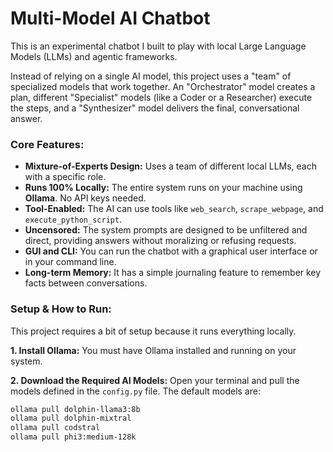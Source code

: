 # Multi-Model AI Chatbot

This is an experimental chatbot I built to play with local Large Language Models (LLMs) and agentic frameworks.

Instead of relying on a single AI model, this project uses a "team" of specialized models that work together. An "Orchestrator" model creates a plan, different "Specialist" models (like a Coder or a Researcher) execute the steps, and a "Synthesizer" model delivers the final, conversational answer.

### Core Features:

*   **Mixture-of-Experts Design:** Uses a team of different local LLMs, each with a specific role.
*   **Runs 100% Locally:** The entire system runs on your machine using **Ollama**. No API keys needed.
*   **Tool-Enabled:** The AI can use tools like `web_search`, `scrape_webpage`, and `execute_python_script`.
*   **Uncensored:** The system prompts are designed to be unfiltered and direct, providing answers without moralizing or refusing requests.
*   **GUI and CLI:** You can run the chatbot with a graphical user interface or in your command line.
*   **Long-term Memory:** It has a simple journaling feature to remember key facts between conversations.

### Setup & How to Run:

This project requires a bit of setup because it runs everything locally.

**1. Install Ollama:**
You must have Ollama installed and running on your system.

**2. Download the Required AI Models:**
Open your terminal and pull the models defined in the `config.py` file. The default models are:
```bash
ollama pull dolphin-llama3:8b
ollama pull dolphin-mixtral
ollama pull codstral
ollama pull phi3:medium-128k

